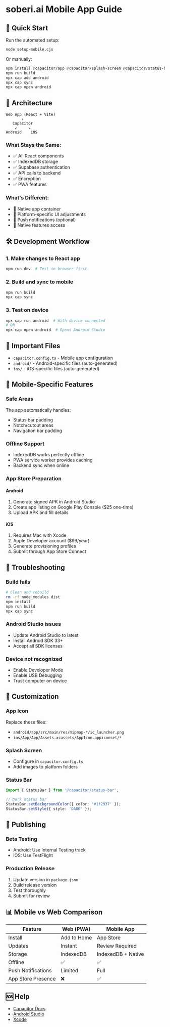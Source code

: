 # soberi.ai Mobile App Guide

## 🚀 Quick Start

Run the automated setup:
```bash
node setup-mobile.cjs
```

Or manually:
```bash
npm install @capacitor/app @capacitor/splash-screen @capacitor/status-bar
npm run build
npx cap add android
npx cap sync
npx cap open android
```

## 📱 Architecture

```
Web App (React + Vite)
       ↓
   Capacitor
    ↙     ↘
Android    iOS
```

### What Stays the Same:
- ✅ All React components
- ✅ IndexedDB storage
- ✅ Supabase authentication
- ✅ API calls to backend
- ✅ Encryption
- ✅ PWA features

### What's Different:
- 📱 Native app container
- 🎨 Platform-specific UI adjustments
- 🔔 Push notifications (optional)
- 📍 Native features access

## 🛠️ Development Workflow

### 1. Make changes to React app
```bash
npm run dev  # Test in browser first
```

### 2. Build and sync to mobile
```bash
npm run build
npx cap sync
```

### 3. Test on device
```bash
npx cap run android  # With device connected
# OR
npx cap open android  # Opens Android Studio
```

## 📝 Important Files

- `capacitor.config.ts` - Mobile app configuration
- `android/` - Android-specific files (auto-generated)
- `ios/` - iOS-specific files (auto-generated)

## 🎯 Mobile-Specific Features

### Safe Areas
The app automatically handles:
- Status bar padding
- Notch/cutout areas
- Navigation bar padding

### Offline Support
- IndexedDB works perfectly offline
- PWA service worker provides caching
- Backend sync when online

### App Store Preparation

#### Android
1. Generate signed APK in Android Studio
2. Create app listing on Google Play Console ($25 one-time)
3. Upload APK and fill details

#### iOS
1. Requires Mac with Xcode
2. Apple Developer account ($99/year)
3. Generate provisioning profiles
4. Submit through App Store Connect

## 🐛 Troubleshooting

### Build fails
```bash
# Clean and rebuild
rm -rf node_modules dist
npm install
npm run build
npx cap sync
```

### Android Studio issues
- Update Android Studio to latest
- Install Android SDK 33+
- Accept all SDK licenses

### Device not recognized
- Enable Developer Mode
- Enable USB Debugging
- Trust computer on device

## 🔧 Customization

### App Icon
Replace these files:
- `android/app/src/main/res/mipmap-*/ic_launcher.png`
- `ios/App/App/Assets.xcassets/AppIcon.appiconset/*`

### Splash Screen
- Configure in `capacitor.config.ts`
- Add images to platform folders

### Status Bar
```typescript
import { StatusBar } from '@capacitor/status-bar';

// Dark status bar
StatusBar.setBackgroundColor({ color: '#1f2937' });
StatusBar.setStyle({ style: 'DARK' });
```

## 🚢 Publishing

### Beta Testing
- Android: Use Internal Testing track
- iOS: Use TestFlight

### Production Release
1. Update version in `package.json`
2. Build release version
3. Test thoroughly
4. Submit for review

## 📊 Mobile vs Web Comparison

| Feature | Web (PWA) | Mobile App |
|---------|-----------|------------|
| Install | Add to Home | App Store |
| Updates | Instant | Review Required |
| Storage | IndexedDB | IndexedDB + Native |
| Offline | ✅ | ✅ |
| Push Notifications | Limited | Full |
| App Store Presence | ❌ | ✅ |

## 🆘 Help

- [Capacitor Docs](https://capacitorjs.com/docs)
- [Android Studio](https://developer.android.com/studio)
- [Xcode](https://developer.apple.com/xcode/) 